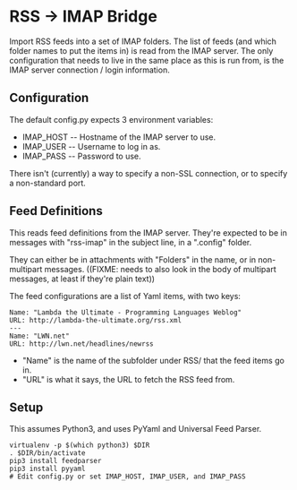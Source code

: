 RSS -> IMAP Bridge
==================

Import RSS feeds into a set of IMAP folders. The list of feeds (and which
folder names to put the items in) is read from the IMAP server. The only
configuration that needs to live in the same place as this is run from, is
the IMAP server connection / login information.

Configuration
-------------

The default config.py expects 3 environment variables:

*   IMAP_HOST -- Hostname of the IMAP server to use.
*   IMAP_USER -- Username to log in as.
*   IMAP_PASS -- Password to use.

There isn't (currently) a way to specify a non-SSL connection, or to
specify a non-standard port.

Feed Definitions
----------------

This reads feed definitions from the IMAP server. They're expected to be in
messages with "rss-imap" in the subject line, in a ".config" folder.

They can either be in attachments with "Folders" in the name, or in
non-multipart messages. ((FIXME: needs to also look in the body of multipart
messages, at least if they're plain text))

The feed configurations are a list of Yaml items, with two keys:

    Name: "Lambda the Ultimate - Programming Languages Weblog"
    URL: http://lambda-the-ultimate.org/rss.xml
    ---
    Name: "LWN.net"
    URL: http://lwn.net/headlines/newrss

*   "Name" is the name of the subfolder under RSS/ that the feed items go in.
*   "URL" is what it says, the URL to fetch the RSS feed from.

Setup
-----

This assumes Python3, and uses PyYaml and Universal Feed Parser.

    virtualenv -p $(which python3) $DIR
    . $DIR/bin/activate
    pip3 install feedparser
    pip3 install pyyaml
    # Edit config.py or set IMAP_HOST, IMAP_USER, and IMAP_PASS
